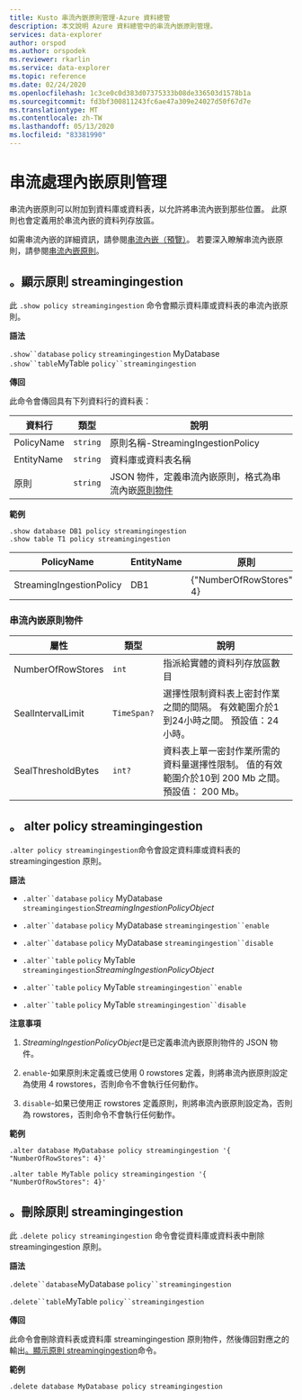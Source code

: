 ```yaml
---
title: Kusto 串流內嵌原則管理-Azure 資料總管
description: 本文說明 Azure 資料總管中的串流內嵌原則管理。
services: data-explorer
author: orspod
ms.author: orspodek
ms.reviewer: rkarlin
ms.service: data-explorer
ms.topic: reference
ms.date: 02/24/2020
ms.openlocfilehash: 1c3ce0c0d383d07375333b08de336503d1578b1a
ms.sourcegitcommit: fd3bf300811243fc6ae47a309e24027d50f67d7e
ms.translationtype: MT
ms.contentlocale: zh-TW
ms.lasthandoff: 05/13/2020
ms.locfileid: "83381990"
---
```

# <a name="streaming-ingestion-policy-management"></a>串流處理內嵌原則管理

串流內嵌原則可以附加到資料庫或資料表，以允許將串流內嵌到那些位置。 此原則也會定義用於串流內嵌的資料列存放區。

如需串流內嵌的詳細資訊，請參閱[串流內嵌（預覽）](../../ingest-data-streaming.md)。 若要深入瞭解串流內嵌原則，請參閱[串流內嵌原則](streamingingestionpolicy.md)。

## <a name="show-policy-streamingingestion"></a>。顯示原則 streamingingestion

此 `.show policy streamingingestion` 命令會顯示資料庫或資料表的串流內嵌原則。

**語法**

`.show``database` `policy` `streamingingestion` 
 MyDatabase `.show``table`MyTable `policy``streamingingestion`

**傳回**

此命令會傳回具有下列資料行的資料表：

|資料行    |類型    |說明
|---|---|---
|PolicyName|`string`|原則名稱-StreamingIngestionPolicy
|EntityName|`string`|資料庫或資料表名稱
|原則    |`string`|JSON 物件，定義串流內嵌原則，格式為串流內嵌[原則物件](#streaming-ingestion-policy-object)

**範例**

```kusto
.show database DB1 policy streamingingestion 
.show table T1 policy streamingingestion 
```

|PolicyName|EntityName|原則|ChildEntities|EntityType|
|---|---|---|---|---|
|StreamingIngestionPolicy|DB1|{"NumberOfRowStores"： 4}

### <a name="streaming-ingestion-policy-object"></a>串流內嵌原則物件

|屬性  |類型    |說明                                                       |
|----------|--------|------------------------------------------------------------------|
|NumberOfRowStores |`int`  |指派給實體的資料列存放區數目|
|SealIntervalLimit|`TimeSpan?`|選擇性限制資料表上密封作業之間的間隔。 有效範圍介於1到24小時之間。 預設值：24 小時。|
|SealThresholdBytes|`int?`|資料表上單一密封作業所需的資料量選擇性限制。 值的有效範圍介於10到 200 Mb 之間。 預設值： 200 Mb。|

## <a name="alter-policy-streamingingestion"></a>。 alter policy streamingingestion

`.alter policy streamingingestion`命令會設定資料庫或資料表的 streamingingestion 原則。

**語法**

* `.alter``database` `policy` MyDatabase `streamingingestion`*StreamingIngestionPolicyObject*

* `.alter``database` `policy` MyDatabase `streamingingestion``enable`

* `.alter``database` `policy` MyDatabase `streamingingestion``disable`

* `.alter``table` `policy` MyTable `streamingingestion`*StreamingIngestionPolicyObject*

* `.alter``table` `policy` MyTable `streamingingestion``enable`

* `.alter``table` `policy` MyTable `streamingingestion``disable`

**注意事項**

1. *StreamingIngestionPolicyObject*是已定義串流內嵌原則物件的 JSON 物件。

2. `enable`-如果原則未定義或已使用 0 rowstores 定義，則將串流內嵌原則設定為使用 4 rowstores，否則命令不會執行任何動作。

3. `disable`-如果已使用正 rowstores 定義原則，則將串流內嵌原則設定為，否則為 rowstores，否則命令不會執行任何動作。

**範例**

```kusto
.alter database MyDatabase policy streamingingestion '{  "NumberOfRowStores": 4}'

.alter table MyTable policy streamingingestion '{  "NumberOfRowStores": 4}'
```

## <a name="delete-policy-streamingingestion"></a>。刪除原則 streamingingestion

此 `.delete policy streamingingestion` 命令會從資料庫或資料表中刪除 streamingingestion 原則。

**語法** 

`.delete``database`MyDatabase `policy``streamingingestion`

`.delete``table`MyTable `policy``streamingingestion`

**傳回**

此命令會刪除資料表或資料庫 streamingingestion 原則物件，然後傳回對應之的輸出[。顯示原則 streamingingestion](#show-policy-streamingingestion)命令。

**範例**

```kusto
.delete database MyDatabase policy streamingingestion 
```
